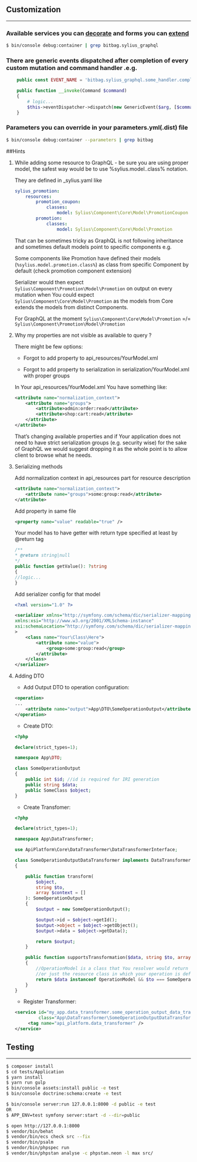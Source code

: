## Customization
***

### Available services you can [decorate](https://symfony.com/doc/current/service_container/service_decoration.html) and forms you can [extend](http://symfony.com/doc/current/form/create_form_type_extension.html)
```bash
$ bin/console debug:container | grep bitbag.sylius_graphql
```

### There are generic events dispatched after completion of every custom mutation and command handler .e.g.

```php
    public const EVENT_NAME = 'bitbag.sylius_graphql.some_handler.complete';

    public function __invoke(Command $command)
    {
        # logic...
        $this->eventDispatcher->dispatch(new GenericEvent($arg, [$command]), self::EVENT_NAME);
    }
```

### Parameters you can override in your parameters.yml(.dist) file
```bash
$ bin/console debug:container --parameters | grep bitbag
```

##Hints

1. While adding some resource to GraphQL - be sure you are using proper model, the safest way would be to use  %sylius.model.<model>.class% notation. 
   
    They are defined in _sylius.yaml like
    ```yml
    sylius_promotion:
        resources:
            promotion_coupon:
                classes:
                    model: Sylius\Component\Core\Model\PromotionCoupon
            promotion:
                classes:
                    model: Sylius\Component\Core\Model\Promotion
    ```

    That can be sometimes tricky as GraphQL is not following inheritance and sometimes default models point to specific components e.g. 
    
    Some components like Promotion have defined their models (`%sylius.model.promotion.class%`) as class from specific Component by default (check promotion component extension)

    Serializer would then expect `Sylius\Component\Promotion\Model\Promotion` on output on every mutation when You could expect `Sylius\Component\Core\Model\Promotion` as the models from Core extends the models from distinct Components. 

    For GraphQL at the moment `Sylius\Component\Core\Model\Promotion` =/= `Sylius\Component\Promotion\Model\Promotion`


2. Why my properties are not visible as available to query ?
   
    There might be few options:

    * Forgot to add property to api_resources/YourModel.xml

    * Forgot to add property to serialization in serialization/YourModel.xml with proper groups

    In Your api_resources/YourModel.xml  You have something like:

    ```xml
    <attribute name="normalization_context">
        <attribute name="groups">
            <attribute>admin:order:read</attribute>
            <attribute>shop:cart:read</attribute>
        </attribute>
    </attribute>
    ```
    
    That’s changing available properties and if Your application does not need to have strict serialization groups (e.g. security wise) 
    for the sake of GraphQL we would suggest dropping it as the whole point is to allow client to browse what he needs.


3.  Serializing methods
    
    Add normalization context in api_resources part for resource description
    
    ```xml
    <attribute name="normalization_context">
        <attribute name="groups">some:group:read</attribute>
    </attribute>
    ```
    
    Add property in same file
    
    ```xml
    <property name="value" readable="true" />
    ```
    
    Your model has to have getter with return type specified at least by @return tag
    
    ```php
    /**
    * @return string|null
    */
    public function getValue(): ?string
    {
    //logic...
    }
    ```

    Add serializer config for that model
    ```xml
    <?xml version="1.0" ?>
    
    <serializer xmlns="http://symfony.com/schema/dic/serializer-mapping"
    xmlns:xsi="http://www.w3.org/2001/XMLSchema-instance"
    xsi:schemaLocation="http://symfony.com/schema/dic/serializer-mapping https://symfony.com/schema/dic/serializer-mapping/serializer-mapping-1.0.xsd"
    >
        <class name="Your\Class\Here">
            <attribute name="value">
                <group>some:group:read</group>
            </attribute>
        </class>
    </serializer>
    ```

4. Adding DTO

    * Add Output DTO to operation configuration:
   
    ```xml
    <operation>
    ...
        <attribute name="output">App\DTO\SomeOperationOutput</attribute>
    </operation>
    ```
    * Create DTO:
    ```php
    <?php
    
    declare(strict_types=1);
   
    namespace App\DTO;
    
    class SomeOperationOutput
    {
        public int $id; //id is required for IRI generation
        public string $data;
        public SomeClass $object;
    }
    ```

    * Create Transfomer:
    ```php
    <?php
   
    declare(strict_types=1);
    
    namespace App\DataTransformer;
    
    use ApiPlatform\Core\DataTransformer\DataTransformerInterface;
    
    class SomeOperationOutputDataTransformer implements DataTransformerInterface
    {
    
        public function transform(
            $object, 
            string $to, 
            array $context = []
        ): SomeOperationOutput
        {
            $output = new SomeOperationOutput();
    
            $output->id = $object->getId();
            $output->object = $object->getObject();
            $output->data = $object->getData();
    
            return $output;
        }
    
        public function supportsTransformation($data, string $to, array $context = []): bool
        {
            //OperationModel is a class that You resolver would return 
            //or just the resource class in which your operation is defined
            return $data instanceof OperationModel && $to === SomeOperationOutput::class;
        }
    }
   ```
   
    * Register Transformer:
   ```xml
   <service id="my_app.data_transformer.some_operation_output_data_transformer"
            class="App\DataTransformer\SomeOperationOutputDataTransformer">
        <tag name="api_platform.data_transformer" />
   </service>
   ```

## Testing
***
```bash
$ composer install
$ cd tests/Application
$ yarn install
$ yarn run gulp
$ bin/console assets:install public -e test
$ bin/console doctrine:schema:create -e test

$ bin/console server:run 127.0.0.1:8000 -d public -e test
OR
$ APP_ENV=test symfony server:start -d --dir=public

$ open http://127.0.0.1:8000
$ vendor/bin/behat
$ vendor/bin/ecs check src --fix
$ vendor/bin/psalm
$ vendor/bin/phpspec run
$ vendor/bin/phpstan analyse -c phpstan.neon -l max src/
```
